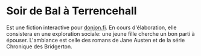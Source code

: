 # Soir de Bal à Terrencehall

Est une fiction interactive pour [donjon.fi](https://donjon.fi/). En cours d'élaboration, elle consistera en une exploration sociale: une jeune fille cherche un bon parti à épouser. L'ambiance est celle des romans de Jane Austen et de la série Chronique des Bridgerton.

